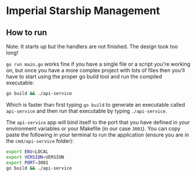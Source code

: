 # Imperial Starship Management

## How to run

Note: It starts up but the handlers are not finished. The design took too long!

`go run main.go` works fine if you have a single file or a script you're working on, but once you have a more complex project with lots of files then you'll have to start using the proper go build tool and run the compiled executable:

```bash
go build && ./api-service
```

Which is faster than first typing `go build` to generate an executable called `api-service` and then run that executable by typing `./api-service`.

The `api-service` app will bind itself to the port that you have defined in your environment variables or your Makefile (in our case `3001`). You can copy paste the following in your terminal to run the application (ensure you are in the `cmd/api-service` folder):

```bash
export ENV=LOCAL
export VERSION=VERSION
export PORT=3001
go build && ./api-service
```
